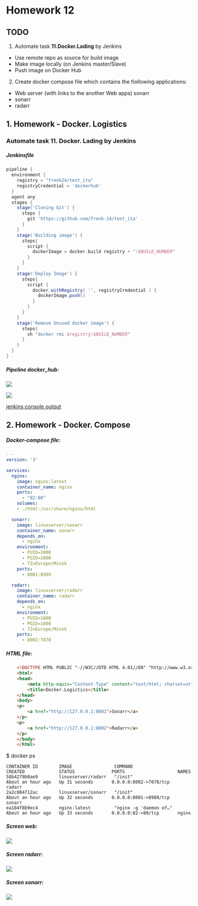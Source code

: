 # Homework 12

## TODO
1. Automate task **11.Docker.Lading** by Jenkins
 - Use remote repo as source for build image
 - Make image locally (on Jenkins master/Slave)
 - Push image on Docker Hub
2. Create docker compose file which contains the fiollowing applications:
 - Web server (with links to the another Web apps) sonarr
 - sonarr
 - radarr

## 1. Homework - Docker. Logistics

### Automate task **11. Docker. Lading** by Jenkins
##### Jenkinsfile

```groovy
pipeline {
  environment {
    registry = "frenk24/test_ita"
    registryCredential = 'dockerhub'
  }
  agent any
  stages {
    stage('Cloning Git') {
      steps {
        git 'https://github.com/frenk-24/test_ita'
      }
    }
    stage('Building image') {
      steps{
        script {
          dockerImage = docker.build registry + ":$BUILD_NUMBER"
        }
      }
    }
    stage('Deploy Image') {
      steps{
        script {
          docker.withRegistry( '', registryCredential ) {
            dockerImage.push()
          }
        }
      }
    }
    stage('Remove Unused docker image') {
      steps{
        sh "docker rmi $registry:$BUILD_NUMBER"
      }
    }
  }
}
```

##### Pipeline docker_hub:

![](./jenkins/pipeline.png)


![](./jenkins/dockerhub.png)

[jenkins console output](./jenkins/pipeline_log)

## 2. Homework - Docker. Compose

##### Docker-compose file:

```yaml
---
version: '3'

services:
  nginx:
    image: nginx:latest
    container_name: nginx
    ports:
      - "82:80"
    volumes:
    - ./html:/usr/share/nginx/html

  sonarr:
    image: linuxserver/sonarr
    container_name: sonarr
    depends_on: 
      - nginx
    environment:
      - PUID=1000
      - PGID=1000
      - TZ=Europe/Minsk
    ports:
      - 8001:8989

  radarr:
    image: linuxserver/radarr
    container_name: radarr
    depends_on: 
      - nginx
    environment:
      - PUID=1000
      - PGID=1000
      - TZ=Europe/Minsk
    ports:
      - 8002:7878
```

##### HTML file:

```html
    <!DOCTYPE HTML PUBLIC "-//W3C//DTD HTML 4.01//EN" "http://www.w3.org/TR/html4/strict.dtd">
    <html>
    <head>
        <meta http-equiv="Content-Type" content="text/html; charset=utf-8">
        <title>Docker.Logictics</title>
    </head>
    <body>
    <p>
        <a href="http://127.0.0.1:8001">Sonarr</a>
    </p>
    <p>
        <a href="http://127.0.0.1:8002">Radarr</a>
    </p>
    </body>
    </html>
```

$ docker ps
```
CONTAINER ID        IMAGE                COMMAND                  CREATED             STATUS              PORTS                    NAMES
58b4279b0ae9        linuxserver/radarr   "/init"                  About an hour ago   Up 31 seconds       0.0.0.0:8002->7878/tcp   radarr
2a2c084712ac        linuxserver/sonarr   "/init"                  About an hour ago   Up 32 seconds       0.0.0.0:8001->8989/tcp   sonarr
ea184f8b9ec4        nginx:latest         "nginx -g 'daemon of…"   About an hour ago   Up 33 seconds       0.0.0.0:82->80/tcp       nginx
```

##### Screen web:

![](./docker-compose/Screens/web.png)

##### Screen radarr:

![](./docker-compose/Screens/radarr.png)

##### Screen sonarr:

![](./docker-compose/Screens/sonarr.png)
